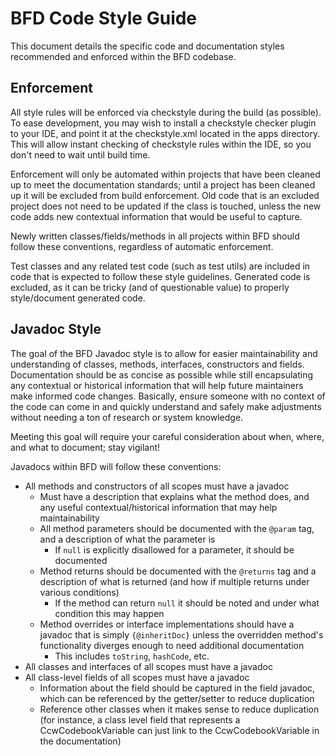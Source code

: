 # BFD Code Style Guide

This document details the specific code and documentation styles recommended and enforced within the BFD codebase.

## Enforcement
All style rules will be enforced via checkstyle during the build (as possible). To ease development, you may wish
to install a checkstyle checker plugin to your IDE, and point it at the checkstyle.xml located in the apps directory.
This will allow instant checking of checkstyle rules within the IDE, so you don't need to wait until build time.

Enforcement will only be automated within projects that have been cleaned up to meet the documentation standards; until
a project has been cleaned up it will be excluded from build enforcement. Old code that is an excluded project does not need
to be updated if the class is touched, unless the new code adds new contextual information that would be useful to capture.

Newly written classes/fields/methods in all projects within BFD should follow these conventions, 
regardless of automatic enforcement.

Test classes and any related test code (such as test utils) are included in code that is expected to follow these style guidelines.
Generated code is excluded, as it can be tricky (and of questionable value) to properly style/document generated code.

## Javadoc Style

The goal of the BFD Javadoc style is to allow for easier maintainability and understanding of classes, methods, interfaces, constructors and
fields. Documentation should be as concise as possible while still encapsulating any contextual or historical information
that will help future maintainers make informed code changes. Basically, ensure someone with no context of the code
can come in and quickly understand and safely make adjustments without needing a ton of research or system knowledge.

Meeting this goal will require your careful consideration about when, where, and what to document; stay vigilant!

Javadocs within BFD will follow these conventions:

- All methods and constructors of all scopes must have a javadoc
  - Must have a description that explains what the method does, and any useful contextual/historical information that may help maintainability
  - All method parameters should be documented with the ```@param``` tag, and a description of what the parameter is
    - If ```null``` is explicitly disallowed for a parameter, it should be documented
  - Method returns should be documented with the ```@returns``` tag and a description of what is returned (and how if multiple returns under various conditions)
    - If the method can return ```null``` it should be noted and under what condition this may happen
  - Method overrides or interface implementations should have a javadoc that is simply ```{@inheritDoc}``` unless the overridden method's functionality diverges enough to need additional documentation
    - This includes ```toString```, ```hashCode```, etc.
- All classes and interfaces of all scopes must have a javadoc 
- All class-level fields of all scopes must have a javadoc
    - Information about the field should be captured in the field javadoc, which can be referenced by the getter/setter to reduce duplication
    - Reference other classes when it makes sense to reduce duplication (for instance, a class level field that represents a CcwCodebookVariable can just link to the CcwCodebookVariable in the documentation)

